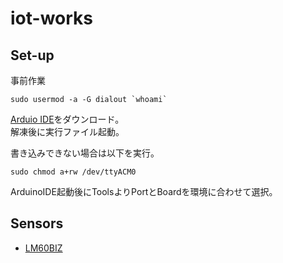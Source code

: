 # iot-works

## Set-up

事前作業

```
sudo usermod -a -G dialout `whoami`
```

[Arduio IDE](https://www.arduino.cc/en/software)をダウンロード。  
解凍後に実行ファイル起動。

書き込みできない場合は以下を実行。
```
sudo chmod a+rw /dev/ttyACM0
```

ArduinoIDE起動後にToolsよりPortとBoardを環境に合わせて選択。

## Sensors

- [LM60BIZ](https://akizukidenshi.com/catalog/g/gI-02490/)

